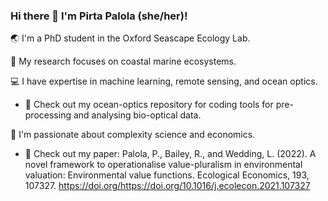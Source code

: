 ### Hi there 👋 I'm Pirta Palola (she/her)!

🌏 I'm a PhD student in the Oxford Seascape Ecology Lab.

🌊 My research focuses on coastal marine ecosystems.

💻 I have expertise in machine learning, remote sensing, and ocean optics.

- 🔬 Check out my ocean-optics repository for coding tools for pre-processing and analysing bio-optical data.

🌟 I'm passionate about complexity science and economics.
- 🍃 Check out my paper:
     Palola, P., Bailey, R., and Wedding, L. (2022). A novel framework to operationalise value-pluralism in environmental valuation: Environmental value functions. Ecological Economics, 193, 107327.
     https://doi.org/https://doi.org/10.1016/j.ecolecon.2021.107327
